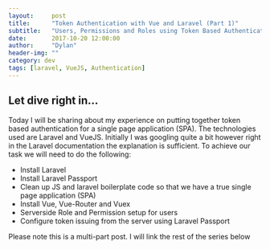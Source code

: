```yaml
---
layout:     post
title:      "Token Authentication with Vue and Laravel (Part 1)"
subtitle:   "Users, Permissions and Roles using Token Based Authentication"
date:       2017-10-20 12:00:00
author:     "Dylan"
header-img: ""
category: dev
tags: [laravel, VueJS, Authentication]
---
```


<h2 class="section-heading">Let dive right in...</h2>

<p>Today I will be sharing about my experience on putting together token based authentication for a single page application (SPA). The technologies used are Laravel and VueJS. Initially I was googling quite a bit however right in the Laravel documentation the explanation is sufficient. To achieve our task we will need to do the following:</p>

- Install Laravel
- Install Laravel Passport
- Clean up JS and laravel boilerplate code so that we have a true single page application (SPA)
- Install Vue, Vue-Router and Vuex
- Serverside Role and Permission setup for users
- Configure token issuing from the server using Laravel Passport

Please note this is a multi-part post. I will link the rest of the series below
